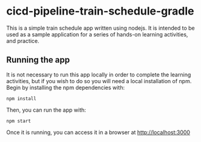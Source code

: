 # cicd-pipeline-train-schedule-gradle

This is a simple train schedule app written using nodejs. It is intended to be used as a sample application for a series of hands-on learning activities, and practice. 

## Running the app

It is not necessary to run this app locally in order to complete the learning activities, but if you wish to do so you will need a local installation of npm. Begin by installing the npm dependencies with:

    npm install

Then, you can run the app with:

    npm start

Once it is running, you can access it in a browser at [http://localhost:3000](http://localhost:3000)
